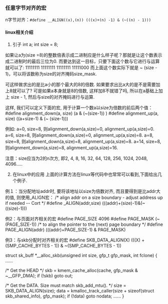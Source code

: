 ### 任意字节对齐的宏
n字节对齐：`#define __ALIGN((x),(n)) (((x)+(n) -1) & (~((n) - 1)))`
#### linux相关介绍
1. 引子
int a; 
int size = 8;

如果让a为(size =8)的整数倍表示成二进制应是什么样子呢？那就是让这个数表示成二进制时的最后三位为0.
而要达到这一目标，只要下面这个数与它进行与运算就可以了:
11111111 11111111 11111111 11111000 
而上面这个数实际下就是 ~ (size - 1)，可以将该数称为size的对齐掩码size_mask. 

可这样做求出的是比a小的那个最大的8的倍数. 如果要求出比a大的是不是需要加上8就可以了?
可是如果a本身就是8的倍数, 这样加8不就错了吗, 所以在a基础上加上 size - 1, 然后与size的对齐掩码进行与运算.

这样, 我们可以定义下面的宏, 用于计算一个数a以size为倍数的前后两个值：
#define alignment_down(a, size) (a & (~(size-1)) )
#define alignment_up(a, size) ((a+size-1) & (~ (size-1)))

例如:
a=0, size=8, 则alignment_down(a,size)=0, alignment_up(a,size)=0.
a=6, size=8, 则alignment_down(a,size)=0, alignment_up(a,size)=8.
a=8, size=8, 则alignment_down(a,size)=8, alignment_up(a,size)=8.
a=14, size=8, 则alignment_down(a,size)=8, alignment_up(a,size)=16.

注意：size应当为2的n次方, 即2, 4, 8, 16, 32, 64, 128, 256, 1024, 2048, 4096.....

2. 在linux中的应用
上面的计算方法在linux等代码中也常常可以看到,下面给出几个例子.

例１：当分配地址addr时, 要将该地址以size为倍数对齐, 而且要得到是比addr大的值, 则使用_ALIGN宏：
/* align addr on a size boundary - adjust address up if needed -- Cort */
#define _ALIGN(addr,size) (((addr)+(size)-1)&(~((size)-1)))

例2：与页面对齐相关的宏
#define PAGE_SIZE 4096
#define PAGE_MASK (~(PAGE_SIZE-1))
/* to align the pointer to the (next) page boundary */
#define PAGE_ALIGN(addr) (((addr)+PAGE_SIZE-1) & PAGE_MASK)

例3：与skb分配时对齐相关的宏
#define SKB_DATA_ALIGN(X) (((X) + (SMP_CACHE_BYTES - 1)) & ~(SMP_CACHE_BYTES - 1))

struct sk_buff *__alloc_skb(unsigned int size, gfp_t gfp_mask, int fclone)
{
......

/* Get the HEAD */
skb = kmem_cache_alloc(cache, gfp_mask & ~__GFP_DMA);
if (!skb)
goto out;

/* Get the DATA. Size must match skb_add_mtu(). */
size = SKB_DATA_ALIGN(size);
data = kmalloc_track_caller(size + sizeof(struct skb_shared_info), gfp_mask);
if (!data)
goto nodata;
......
}
